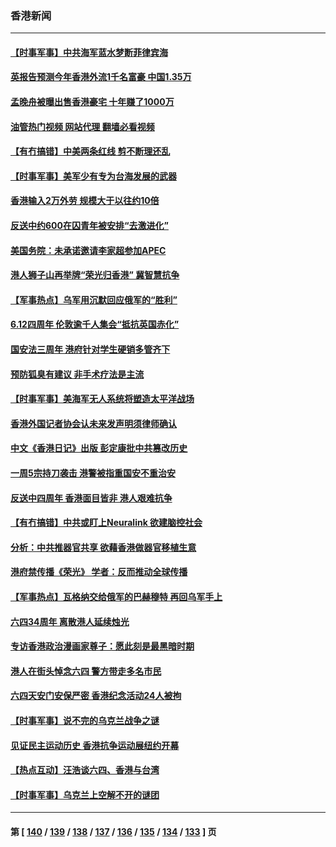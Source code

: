 ### 香港新闻
---
#### [【时事军事】中共海军蓝水梦断菲律宾海](../../pages/ncid1349362/n14018107.md?06191645) 
#### [英报告预测今年香港外流1千名富豪 中国1.35万](../../pages/ncid1349362/n14017701.md?06191645) 
#### [孟晚舟被曝出售香港豪宅 十年赚了1000万](../../pages/ncid1349362/n14017411.md?06191645) 
#### [油管热门视频 网站代理 翻墙必看视频](http://138.2.39.72:81/youtube.html?epic-marker?06191645)
#### [【有冇搞错】中美两条红线 剪不断理还乱](../../pages/ncid1349362/n14016637.md?06191645) 
#### [【时事军事】美军少有专为台海发展的武器](../../pages/ncid1349362/n14016389.md?06191645) 
#### [香港输入2万外劳 规模大于以往约10倍](../../pages/ncid1349362/n14015870.md?06191645) 
#### [反送中约600在囚青年被安排“去激进化”](../../pages/ncid1349362/n14015748.md?06191645) 
#### [美国务院：未承诺邀请李家超参加APEC](../../pages/ncid1349362/n14015549.md?06191645) 
#### [港人狮子山再举牌“荣光归香港” 冀智慧抗争](../../pages/ncid1349362/n14015604.md?06191645) 
#### [【军事热点】乌军用沉默回应俄军的“胜利”](../../pages/ncid1349362/n14015399.md?06191645) 
#### [6.12四周年 伦敦逾千人集会“抵抗英国赤化”](../../pages/ncid1349362/n14015099.md?06191645) 
#### [国安法三周年 港府针对学生硬销多管齐下](../../pages/ncid1349362/n14015116.md?06191645) 
#### [预防狐臭有建议 非手术疗法是主流](../../pages/ncid1349362/n14014964.md?06191645) 
#### [【时事军事】美海军无人系统将塑造太平洋战场](../../pages/ncid1349362/n14013987.md?06191645) 
#### [香港外国记者协会认未来发声明须律师确认](../../pages/ncid1349362/n14013805.md?06191645) 
#### [中文《香港日记》出版 彭定康批中共篡改历史](../../pages/ncid1349362/n14013708.md?06191645) 
#### [一周5宗持刀袭击 港警被指重国安不重治安](../../pages/ncid1349362/n14013703.md?06191645) 
#### [反送中四周年 香港面目皆非 港人艰难抗争](../../pages/ncid1349362/n14011193.md?06191645) 
#### [【有冇搞错】中共或盯上Neuralink 欲建脑控社会](../../pages/ncid1349362/n14012398.md?06191645) 
#### [分析：中共推器官共享 欲藉香港做器官移植生意](../../pages/ncid1349362/n14011721.md?06191645) 
#### [港府禁传播《荣光》 学者：反而推动全球传播](../../pages/ncid1349362/n14011826.md?06191645) 
#### [【军事热点】瓦格纳交给俄军的巴赫穆特 再回乌军手上](../../pages/ncid1349362/n14010859.md?06191645) 
#### [六四34周年 离散港人延续烛光](../../pages/ncid1349362/n14010834.md?06191645) 
#### [专访香港政治漫画家尊子：愿此刻是最黑暗时期](../../pages/ncid1349362/n14010220.md?06191645) 
#### [港人在街头悼念六四 警方带走多名市民](../../pages/ncid1349362/n14009982.md?06191645) 
#### [六四天安门安保严密 香港纪念活动24人被拘](../../pages/ncid1349362/n14009800.md?06191645) 
#### [【时事军事】说不完的乌克兰战争之谜](../../pages/ncid1349362/n14009422.md?06191645) 
#### [见证民主运动历史 香港抗争运动展纽约开幕](../../pages/ncid1349362/n14009473.md?06191645) 
#### [【热点互动】汪浩谈六四、香港与台湾](../../pages/ncid1349362/n14009065.md?06191645) 
#### [【时事军事】乌克兰上空解不开的谜团](../../pages/ncid1349362/n14008952.md?06191645) 

---
#### 第 [ [140](./140.md?06191645) / [139](./139.md?06191645) / [138](./138.md?06191645) / [137](./137.md?06191645) / [136](./136.md?06191645) / [135](./135.md?06191645) / [134](./134.md?06191645) / [133](./133.md?06191645) ] 页
